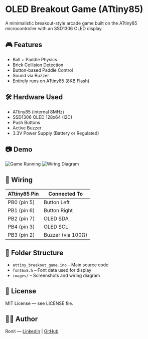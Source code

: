 # OLED Breakout Game (ATtiny85)

A minimalistic breakout-style arcade game built on the ATtiny85 microcontroller with an SSD1306 OLED display.

## 🎮 Features
- Ball + Paddle Physics
- Brick Collision Detection
- Button-based Paddle Control
- Sound via Buzzer
- Entirely runs on ATtiny85 (8KB Flash)

## 🛠️ Hardware Used
- ATtiny85 (internal 8MHz)
- SSD1306 OLED 128x64 (I2C)
- Push Buttons
- Active Buzzer
- 3.3V Power Supply (Battery or Regulated)

## 📷 Demo
![Game Running](images/demo.jpg)
![Wiring Diagram](wiring_diagram.png)

## 🔌 Wiring
| ATtiny85 Pin | Connected To    |
|--------------|-----------------|
| PB0 (pin 5)  | Button Left     |
| PB1 (pin 6)  | Button Right    |
| PB2 (pin 7)  | OLED SDA        |
| PB4 (pin 3)  | OLED SCL        |
| PB3 (pin 2)  | Buzzer (via 100Ω)|

## 📂 Folder Structure
- `attiny_breakout_game.ino` – Main source code
- `font6x8.h` – Font data used for display
- `images/` – Screenshots and wiring diagram

## 📝 License
MIT License — see LICENSE file.

## 🙋‍♂️ Author
Ronit — [LinkedIn](https://www.linkedin.com/in/ronit-rajendra-patil/) | [GitHub](https://github.com/R-onit/BRICKZZZ/tree/main)
